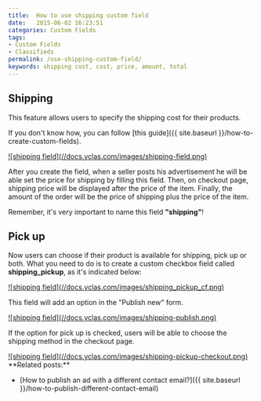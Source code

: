 ```yaml
---
title:  How to use shipping custom field
date:   2015-06-02 16:23:51
categories: Custom Fields
tags: 
- Custom Fields
- Classifieds
permalink: /use-shipping-custom-field/
keywords: shipping cost, cost, price, amount, total
---
```

<!-- <div class="alert alert-warning">
<strong><i class="glyphicon glyphicon-warning-sign"></i> </strong> This feature is available on our 2.5.0 release.
</div>
 -->
## Shipping

This feature allows users to specify the shipping cost for their products.  

If you don't know how, you can follow [this guide]({{ site.baseurl }}/how-to-create-custom-fields).

<a href="//docs.yclas.com/images/shipping-field.png" class="thumbnail gallery-item" data-gallery>
![shipping field](//docs.yclas.com/images/shipping-field.png)
</a>

After you create the field, when a seller posts his advertisement he will be able set the price for shipping by filling this field. Then, on checkout page, shipping price will be displayed after the price of the item. Finally, the amount of the order will be the price of shipping plus the price of the item.

Remember, it's very important to name this field **"shipping"**!


## Pick up

Now users can choose if their product is available for shipping, pick up or both. What you need to do is to create a custom checkbox field called **shipping_pickup**, as it's indicated below:

<a href="//docs.yclas.com/images/shipping_pickup_cf.png" class="thumbnail gallery-item" data-gallery>
![shipping field](//docs.yclas.com/images/shipping_pickup_cf.png)
</a>

This field will add an option in the "Publish new" form.

<a href="//docs.yclas.com/images/shipping-publish.png" class="thumbnail gallery-item" data-gallery>
![shipping field](//docs.yclas.com/images/shipping-publish.png)
</a>

If the option for pick up is checked, users will be able to choose the shipping method in the checkout page.

<a href="//docs.yclas.com/images/shipping-pickup-checkout.png" class="thumbnail gallery-item" data-gallery>
![shipping field](//docs.yclas.com/images/shipping-pickup-checkout.png)
</a>

<br>
**Related posts:**

+ [How to publish an ad with a different contact email?]({{ site.baseurl }}/how-to-publish-different-contact-email)